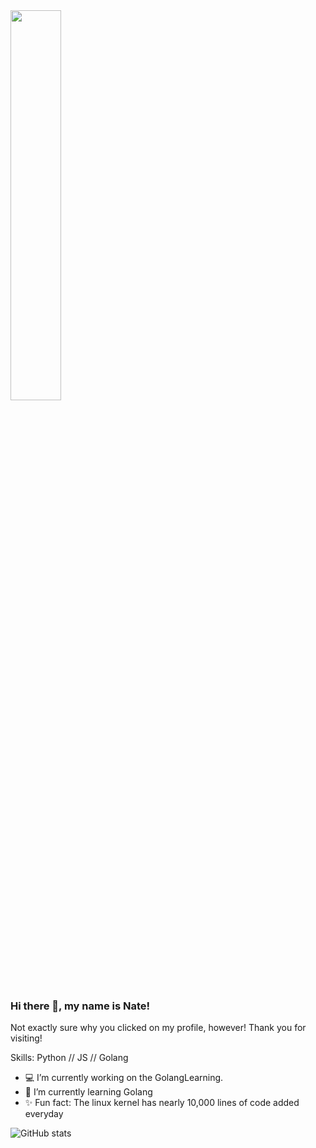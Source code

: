 <img width=40% src='https://user-images.githubusercontent.com/58314490/89131346-bf3e3580-d4d1-11ea-929f-f9faf906b4b0.png'>

### Hi there 👋, my name is Nate!
Not exactly sure why  you clicked on my profile, however! Thank you for visiting!

Skills: Python // JS // Golang 

- :computer: I’m currently working on the GolangLearning. 
- 🌱 I’m currently learning Golang
- :sparkles: Fun fact: The linux kernel has nearly 10,000 lines of code added everyday

![GitHub stats](https://github-readme-stats.vercel.app/api?username=justnat3&show_icons=true)  


